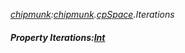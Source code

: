 _[chipmunk](../../modules/chipmunk/chipmunk-module.md):[chipmunk](../../modules/chipmunk/chipmunk-module.md).[cpSpace](../../modules/chipmunk/chipmunk-cpspace.md).Iterations_
##### Property Iterations:[Int](../../modules/wonkey/wonkey-types-int.md)
